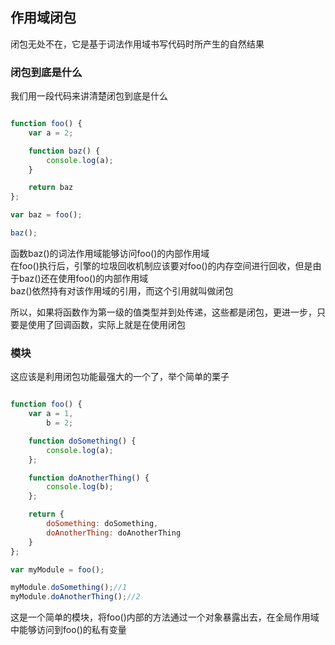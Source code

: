 ## 作用域闭包

闭包无处不在，它是基于词法作用域书写代码时所产生的自然结果

### 闭包到底是什么

我们用一段代码来讲清楚闭包到底是什么

```javascript

function foo() {
	var a = 2;

	function baz() {
		console.log(a);
	}

	return baz
};

var baz = foo();

baz();


```

函数baz()的词法作用域能够访问foo()的内部作用域     
在foo()执行后，引擎的垃圾回收机制应该要对foo()的内存空间进行回收，但是由于baz()还在使用foo()的内部作用域  
baz()依然持有对该作用域的引用，而这个引用就叫做闭包 

所以，如果将函数作为第一级的值类型并到处传递，这些都是闭包，更进一步，只要是使用了回调函数，实际上就是在使用闭包

### 模块

这应该是利用闭包功能最强大的一个了，举个简单的栗子

```javascript

function foo() {
	var a = 1,
		b = 2;

	function doSomething() {
		console.log(a);
	};

	function doAnotherThing() {
		console.log(b);
	};

	return {
		doSomething: doSomething,
		doAnotherThing: doAnotherThing
	}
};

var myModule = foo();

myModule.doSomething();//1
myModule.doAnotherThing();//2

```

这是一个简单的模块，将foo()内部的方法通过一个对象暴露出去，在全局作用域中能够访问到foo()的私有变量




















